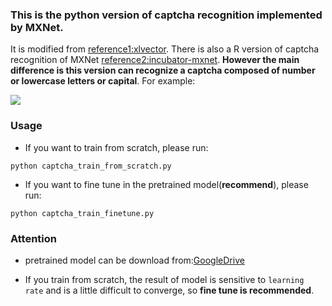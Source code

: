 ### This is the python version of captcha recognition implemented by MXNet. 

It is modified from [reference1:xlvector](https://github.com/xlvector/learning-dl/blob/master/mxnet/ocr/cnn_ocr.py). There is also a R version of captcha recognition of MXNet [reference2:incubator-mxnet](https://github.com/apache/incubator-mxnet/tree/master/example/captcha). **However the main difference is this version can recognize a captcha composed of number or lowercase letters or capital**. For example:

![](captcha_example.png)

### Usage

* If you want to train from scratch, please run:

`python captcha_train_from_scratch.py`

* If you want to fine tune in the pretrained model(**recommend**), please run:

`python captcha_train_finetune.py`


### Attention
* pretrained model can be download from:[GoogleDrive](https://drive.google.com/open?id=1p6dB15YVm9Ph03jlRNT_B6CgGppPIQjt)

* If you train from scratch, the result of model is sensitive to `learning rate` and is a little difficult to converge, so **fine tune is recommended**. 
